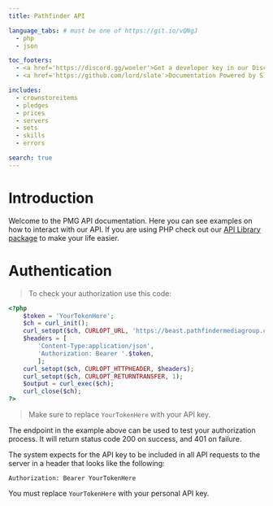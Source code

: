 ```yaml
---
title: Pathfinder API

language_tabs: # must be one of https://git.io/vQNgJ
  - php
  - json

toc_footers:
  - <a href='https://discord.gg/woeler'>Get a developer key in our Discord</a>
  - <a href='https://github.com/lord/slate'>Documentation Powered by Slate</a>

includes:
  - crownstoreitems
  - pledges
  - prices
  - servers
  - sets
  - skills
  - errors

search: true
---
```


# Introduction

Welcome to the PMG API documentation. Here you can see examples on how to interact with our API. If you are using PHP check out our <a href="https://github.com/PathfinderMediaGroup/api-library">API Library package</a> to make your life easier.

# Authentication

> To check your authorization use this code:

```php
<?php
    $token = 'YourTokenHere';
    $ch = curl_init();
    curl_setopt($ch, CURLOPT_URL, 'https://beast.pathfindermediagroup.com/api/auth');
    $headers = [
        'Content-Type:application/json',
        'Authorization: Bearer '.$token,
        ];
    curl_setopt($ch, CURLOPT_HTTPHEADER, $headers);
    curl_setopt($ch, CURLOPT_RETURNTRANSFER, 1);
    $output = curl_exec($ch);
    curl_close($ch);
?>
```

> Make sure to replace `YourTokenHere` with your API key.

The endpoint in the example above can be used to test your authorization process. It will return status code 200 on success, and 401 on failure.

The system expects for the API key to be included in all API requests to the server in a header that looks like the following:

`Authorization: Bearer YourTokenHere`

<aside class="notice">
You must replace <code>YourTokenHere</code> with your personal API key.
</aside>
